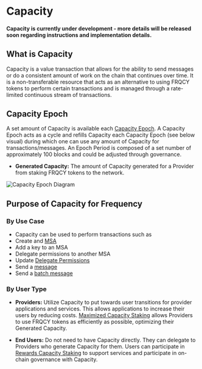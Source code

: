 # Capacity 

#### Capacity is currently under development - more details will be released soon regarding instructions and implementation details.

## What is Capacity 
Capacity is a value transaction that allows for the ability to send messages or do a consistent amount of work on the chain that continues over time. 
It is a non-transferable resource that acts as an alternative to using FRQCY tokens to perform certain transactions and is managed through a rate-limited continuous stream of transactions.

## Capacity Epoch 
A set amount of Capacity is available each [Capacity Epoch](#capacity-epoch). 
A Capacity Epoch acts as a cycle and refills Capacity each Capacity Epoch (see below visual) during which one can use any amount of Capacity for transactions/messages. 
An Epoch Period is composed of a set number of approximately 100 blocks and could be adjusted through governance. 

* **Generated Capacity:**
The amount of Capacity generated for a Provider from staking FRQCY tokens to the network.

![Capacity Epoch Diagram](https://global.discourse-cdn.com/standard11/uploads/unfinishedlabs/original/1X/6fadc75824cd238e5aa1decd06339f8f60d7978e.png)

## Purpose of Capacity for Frequency

### By Use Case

* Capacity can be used to perform transactions such as
* Create and [MSA](#2-message-source-account-msa)
* Add a key to an MSA
* Delegate permissions to another MSA
* Update [Delegate Permissions](#delegate-verb-ie-to-delegate)
* Send a [message](#message)
* Send a [batch message](#batch-message)

### By User Type

* **Providers:** 
Utilize Capacity to put towards user transitions for provider applications and services. 
This allows applications to increase their users by reducing costs. 
[Maximized Capacity Staking](#2-maximized-capacity-staking-for-applications-and-services) allows Providers to use FRQCY tokens as efficiently as possible, optimizing their Generated Capacity.

* **End Users:** 
Do not need to have Capacity directly. 
They can delegate to Providers who generate Capacity for them. 
Users can participate in [Rewards Capacity Staking](#1-rewards-capacity-staking-for-users) to support services and participate in on-chain governance with Capacity.


